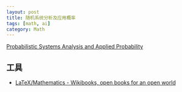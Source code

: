 ```yaml
---
layout: post
title: 随机系统分析及应用概率
tags: [math, ai]
category: Math
---
```


[Probabilistic Systems Analysis and Applied Probability](https://ocw.mit.edu/courses/electrical-engineering-and-computer-science/6-041sc-probabilistic-systems-analysis-and-applied-probability-fall-2013/index.htm)

## 工具

- [LaTeX/Mathematics - Wikibooks, open books for an open world](https://en.wikibooks.org/wiki/LaTeX/Mathematics)